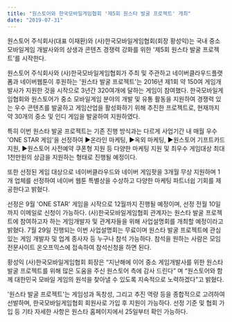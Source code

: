 ```yaml
---
title: "원스토어와 한국모바일게임협회 '제5회 원스타 발굴 프로젝트' 개최"
date: "2019-07-31"
---
```


원스토어 주식회사(대표 이재환)와 (사)한국모바일게임협회(회장 황성익)는 국내 중소 모바일게임 개발사와의 상생과 콘텐츠 경쟁력 강화를 위한 '제5회 원스타 발굴 프로젝트'를 시작한다.

원스토어 주식회사와 (사)한국모바일게임협회가 주최 및 주관하고 네이버클라우드플랫폼과 네이버웹툰이 후원하는 '원스타 발굴 프로젝트'는 2016년 제1회 약 150여 게임개발사가 지원한 것을 시작으로 3년간 320여개에 달하는 게임이 참여했다. 한국모바일게임협회와 원스토어가 중소 모바일게임 분야의 개발 및 유통 활동을 지원하여 경쟁력 있는 우수 콘텐츠를 발굴하고 게임산업을 활성화하기 위해 추진한 프로젝트로, 현재까지 약 30개의 중소 및 인디 게임을 발굴하여 지원하였다.

특히 이번 원스타 발굴 프로젝트는 기존 진행 방식과는 다르게 사업기간 내 매월 우수 'ONE STAR 게임'을 선정하여 ▶온라인 마케팅, ▶옥외 마케팅, ▶원스토어 기프트카드 지원, ▶원스토어 사전예약 쿠폰형 지원 등 다양한 마케팅 지원 및 최우수 게임대상 최대 1천만원의 상금을 지원하는 형태로 진행될 예정이다.

또한 선정된 게임 대상으로 네이버클라우드와 네이버 게임팟을 3개월 무상 지원하며 1개 업체를 선정하여 네이버 웹툰 특별상을 수상하고 다양한 마케팅 파트너쉽 기회를 제공한다고 밝혔다.

선정은 9월 'ONE STAR' 게임을 시작으로 12월까지 진행될 예정이며, 선정 전월 10일까지 이메일로 신청이 가능하다. (사)한국모바일게임협회 관계자는 원스타 발굴 프로젝트에 참여하고자 하는 게임개발자 및 관계자들을 위해 사업설명회를 개최할 예정이라고 밝혔다. 7월 29일 진행되는 이번 사업설명회는 무료이며 원스타 발굴 프로젝트에 관심있는 게임 개발자 및 업계 종사자 등 누구나 참석 가능하다. 참석을 원하는 사람은 모임전문사이트 온오프믹스에 접속하여 참석신청을 하면 된다.

황성익 (사)한국모바일게임협회 회장은 “지난해에 이어 중소 게임개발사를 위한 원스타 발굴 프로젝트를 위해 많은 도움을 주신 원스토어 측에 감사 드린다” 며 “원스토어와 함께 대한민국 모바일 게임의 원석을 찾아낼 수 있도록 지속적으로 노력하겠다”고 밝혔다.

'원스타 발굴 프로젝트'는 게임성과 독창성, 그리고 추진 역량 등을 종합적으로 고려하여 선발하며, 한국모바일게임협회 회원사로 가입 후 지원이 가능하다. 선정 기준 및 협회 가입 등 기타 자세한 사항은 원스타 홈페이지에서 25일부터 확인 가능하다.

